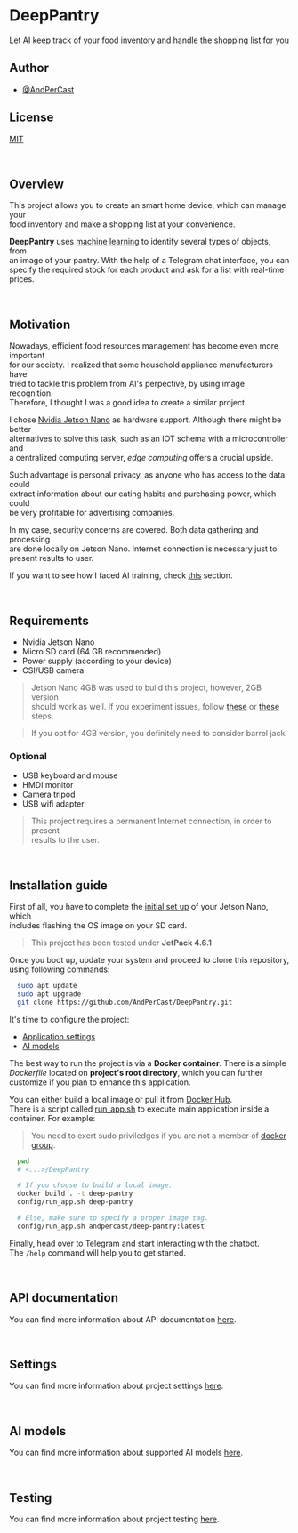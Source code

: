 # DeepPantry
Let AI keep track of your food inventory and handle the shopping list for you

## Author
- [@AndPerCast](https://github.com/AndPerCast)

## License
[MIT](https://choosealicense.com/licenses/mit/)

<br>

## Overview
This project allows you to create an smart home device, which can manage your<br>
food inventory and make a shopping list at your convenience.

**DeepPantry** uses [machine learning](#ai-models) to identify several types of objects, from<br>
an image of your pantry. With the help of a Telegram chat interface, you can<br>
specify the required stock for each product and ask for a list with real-time prices.

<br>

## Motivation
Nowadays, efficient food resources management has become even more important<br>
for our society. I realized that some household appliance manufacturers have<br>
tried to tackle this problem from AI's perpective, by using image recognition.<br>
Therefore, I thought I was a good idea to create a similar project.

I chose [Nvidia Jetson Nano](https://developer.nvidia.com/embedded/jetson-nano-developer-kit) as hardware support. Although there might be better<br>
alternatives to solve this task, such as an IOT schema with a microcontroller and<br>
a centralized computing server, *edge computing* offers a crucial upside.

Such advantage is personal privacy, as anyone who has access to the data could<br>
extract information about our eating habits and purchasing power, which could<br>
be very profitable for advertising companies.

In my case, security concerns are covered. Both data gathering and processing<br>
are done locally on Jetson Nano. Internet connection is necessary just to<br>
present results to user.

If you want to see how I faced AI training, check [this](#ai-models) section.

<br>

## Requirements
- Nvidia Jetson Nano
- Micro SD card (64 GB recommended)
- Power supply (according to your device)
- CSI/USB camera

> Jetson Nano 4GB was used to build this project, however, 2GB version<br>
> should work as well. If you experiment issues, follow [these](https://github.com/dusty-nv/jetson-inference/blob/master/docs/pytorch-transfer-learning.md#disabling-the-desktop-gui) or [these](https://github.com/dusty-nv/jetson-inference/blob/master/docs/pytorch-transfer-learning.md#mounting-swap) steps.

> If you opt for 4GB version, you definitely need to consider barrel jack.

### Optional
- USB keyboard and mouse
- HMDI monitor
- Camera tripod
- USB wifi adapter

> This project requires a permanent Internet connection, in order to present<br>
> results to the user.

<br>

## Installation guide
First of all, you have to complete the [initial set up](https://developer.nvidia.com/embedded/learn/get-started-jetson-nano-devkit) of your Jetson Nano, which<br>
includes flashing the OS image on your SD card.

> This project has been tested under **JetPack 4.6.1**

Once you boot up, update your system and proceed to clone this repository,<br>
using following commands:

```bash
  sudo apt update
  sudo apt upgrade
  git clone https://github.com/AndPerCast/DeepPantry.git
```

It's time to configure the project:
- [Application settings](#settings)
- [AI models](#ai-models)

The best way to run the project is via a **Docker container**. There is a simple<br>
*Dockerfile* located on **project's root directory**, which you can further<br>
customize if you plan to enhance this application.

You can either build a local image or pull it from [Docker Hub](https://hub.docker.com/r/andpercast/deep-pantry).<br>
There is a script called [run_app.sh](config/CONFIG.md#run-docker-container) to execute main application inside a<br>
container. For example:

> You need to exert sudo priviledges if you are not a member of [docker group](https://docs.docker.com/engine/install/linux-postinstall/#manage-docker-as-a-non-root-user).

```bash
  pwd
  # <...>/DeepPantry

  # If you choose to build a local image.
  docker build . -t deep-pantry
  config/run_app.sh deep-pantry

  # Else, make sure to specify a proper image tag.
  config/run_app.sh andpercast/deep-pantry:latest
```

Finally, head over to Telegram and start interacting with the chatbot.<br>
The `/help` command will help you to get started.

<br>

## API documentation
You can find more information about API documentation [here](docs/DOCS.md).

<br>

## Settings
You can find more information about project settings [here](config/CONFIG.md).

<br>

## AI models
You can find more information about supported AI models [here](models/MODELS.md).

<br>

## Testing
You can find more information about project testing [here](tests/TESTS.md).
